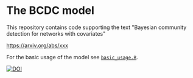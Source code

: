 # The BCDC model 

This repository contains code supporting the text "Bayesian community detection for networks with covariates"

https://arxiv.org/abs/xxx

For the basic usage of the model see [`basic_usage.R`](https://github.com/aaamini/covar-sbm/blob/master/basic_usage.R).

[![DOI](https://zenodo.org/badge/440347024.svg)](https://zenodo.org/badge/latestdoi/440347024)
